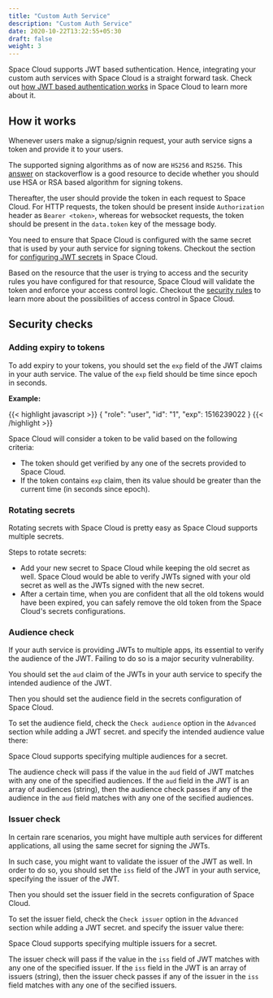 ```yaml
---
title: "Custom Auth Service"
description: "Custom Auth Service"
date: 2020-10-22T13:22:55+05:30
draft: false
weight: 3
---
```


Space Cloud supports JWT based suthentication. Hence, integrating your custom auth services with Space Cloud is a straight forward task. Check out [how JWT based authentication works]() in Space Cloud to learn more about it.

## How it works

Whenever users make a signup/signin request, your auth service signs a token and provide it to your users.

The supported signing algorithms as of now are `HS256` and `RS256`. This [answer](https://stackoverflow.com/questions/39239051/rs256-vs-hs256-whats-the-difference) on stackoverflow is a good resource to decide whether you should use HSA or RSA based algorithm for signing tokens.

Thereafter, the user should provide the token in each request to Space Cloud. For HTTP requests, the token should be present inside `Authorization` header as `Bearer <token>`, whereas for websocket requests, the token should be present in the `data.token` key of the message body.

You need to ensure that Space Cloud is configured with the same secret that is used by your auth service for signing tokens. Checkout the section for [configuring JWT secrets]() in Space Cloud.

Based on the resource that the user is trying to access and the security rules you have configured for that resource, Space Cloud will validate the token and enforce your access control logic. Checkout the [security rules]() to learn more about the possibilities of access control in Space Cloud.

## Security checks

### Adding expiry to tokens

To add expiry to your tokens, you should set the `exp` field of the JWT claims in your auth service. The value of the `exp` field should be time since epoch in seconds. 

**Example:**

{{< highlight javascript >}}
{
  "role": "user",
  "id": "1",
  "exp": 1516239022
}
{{< /highlight >}}

Space Cloud will consider a token to be valid based on the following criteria:

- The token should get verified by any one of the secrets provided to Space Cloud.
- If the token contains `exp` claim, then its value should be greater than the current time (in seconds since epoch).

### Rotating secrets

Rotating secrets with Space Cloud is pretty easy as Space Cloud supports multiple secrets. 

Steps to rotate secrets:

- Add your new secret to Space Cloud while keeping the old secret as well. Space Cloud would be able to verify JWTs signed with your old secret as well as the JWTs signed with the new secret.
- After a certain time, when you are confident that all the old tokens would have been expired, you can safely remove the old token from the Space Cloud's secrets configurations.   

### Audience check

If your auth service is providing JWTs to multiple apps, its essential to verify the audience of the JWT. Failing to do so is a major security vulnerability. 

You should set the `aud` claim of the JWTs in your auth service to specify the intended audience of the JWT. 

Then you should set the audience field in the secrets configuration of Space Cloud. 

To set the audience field, check the `Check audience` option in the `Advanced` section while adding a JWT secret. and specify the intended audience value there: 

Space Cloud supports specifying multiple audiences for a secret. 

The audience check will pass if the value in the `aud` field of JWT matches with any one of the specified audiences. If the `aud` field in the JWT is an array of audiences (string), then the audience check passes if any of the audience in the `aud` field matches with any one of the secified audiences.

### Issuer check

In certain rare scenarios, you might have multiple auth services for different applications, all using the same secret for signing the JWTs. 

In such case, you might want to validate the issuer of the JWT as well. In order to do so, you should set the `iss` field of the JWT in your auth service, specifying the issuer of the JWT.

Then you should set the issuer field in the secrets configuration of Space Cloud. 

To set the issuer field, check the `Check issuer` option in the `Advanced` section while adding a JWT secret. and specify the issuer value there: 


Space Cloud supports specifying multiple issuers for a secret. 

The issuer check will pass if the value in the `iss` field of JWT matches with any one of the specified issuer. If the `iss` field in the JWT is an array of issuers (string), then the issuer check passes if any of the issuer in the `iss` field matches with any one of the secified issuers.